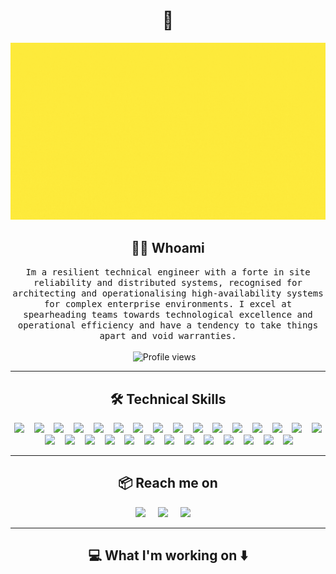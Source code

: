 <h1 align="center"> 👋 </h1>
<div align="center">
  <img src="https://github.com/tomweston/tomweston/blob/main/images/header.gif" alt="header"/>
</div>

<h2 align="center"> 👨‍💻 Whoami</h2>
<p align="center">
  <samp>Im a resilient technical engineer with a forte in site reliability and distributed systems, recognised for architecting and operationalising high-availability systems for complex enterprise environments. I excel at spearheading teams towards technological excellence and operational efficiency and have a tendency to take things apart and void warranties.
  </samp>
  <br> <br>
   <img src="https://komarev.com/ghpvc/?username=tomweston&color=blue&style=for-the-badge&label=PROFILE+VIEWS" alt="Profile views" />&nbsp;&nbsp;&nbsp;

</p>

<hr>

<h2 align="center"> 🛠️ Technical Skills</h2>
<p align="center">
  <img src="https://img.shields.io/badge/AWS-%23232F3E.svg?&style=for-the-badge&logo=amazon-aws&logoColor=white" />&nbsp;&nbsp;&nbsp;
  <img src="https://img.shields.io/badge/GCP-%234285F4.svg?&style=for-the-badge&logo=google-cloud&logoColor=white" />&nbsp;&nbsp;&nbsp;
  <img src="https://img.shields.io/badge/Azure-%230078D4.svg?&style=for-the-badge&logo=microsoft-azure&logoColor=white" />&nbsp;&nbsp;&nbsp;
  <img src="https://img.shields.io/badge/Microservices-%23FFCA28.svg?&style=for-the-badge&logo=microservices&logoColor=black" />&nbsp;&nbsp;&nbsp;
  <img src="https://img.shields.io/badge/Distributed%20Systems-%236DB33F.svg?&style=for-the-badge&logo=distributed-systems&logoColor=white" />&nbsp;&nbsp;&nbsp;
  <img src="https://img.shields.io/badge/Golang-%2300ADD8.svg?&style=for-the-badge&logo=go&logoColor=white" />&nbsp;&nbsp;&nbsp;
  <img src="https://img.shields.io/badge/Python-%233776AB.svg?&style=for-the-badge&logo=python&logoColor=white" />&nbsp;&nbsp;&nbsp;
  <img src="https://img.shields.io/badge/React-%2361DAFB.svg?&style=for-the-badge&logo=react&logoColor=white" />&nbsp;&nbsp;&nbsp;
  <img src="https://img.shields.io/badge/Typescript-%233178C6.svg?&style=for-the-badge&logo=typescript&logoColor=white" />&nbsp;&nbsp;&nbsp;
  <img src="https://img.shields.io/badge/Serverless-%23FD5750.svg?&style=for-the-badge&logo=serverless&logoColor=white" />&nbsp;&nbsp;&nbsp;
  <img src="https://img.shields.io/badge/NoSQL-%2300F.svg?&style=for-the-badge&logo=nosql&logoColor=white" />&nbsp;&nbsp;&nbsp;
  <img src="https://img.shields.io/badge/APIs-%23FF6C37.svg?&style=for-the-badge&logo=apis&logoColor=white" />&nbsp;&nbsp;&nbsp;
  <img src="https://img.shields.io/badge/CI%2FCD-%23E34F26.svg?&style=for-the-badge&logo=cicd&logoColor=white" />&nbsp;&nbsp;&nbsp;
  <img src="https://img.shields.io/badge/Terraform-%237B42BC.svg?&style=for-the-badge&logo=terraform&logoColor=white" />&nbsp;&nbsp;&nbsp;
  <img src="https://img.shields.io/badge/Pulumi-%23674AB3.svg?&style=for-the-badge&logo=pulumi&logoColor=white" />&nbsp;&nbsp;&nbsp;
  <img src="https://img.shields.io/badge/Git-%23F05032.svg?&style=for-the-badge&logo=git&logoColor=white" />&nbsp;&nbsp;&nbsp;
  <img src="https://img.shields.io/badge/Github-%23181717.svg?&style=for-the-badge&logo=github&logoColor=white" />&nbsp;&nbsp;&nbsp;
  <img src="https://img.shields.io/badge/Gitlab-%23FCA121.svg?&style=for-the-badge&logo=gitlab&logoColor=white" />&nbsp;&nbsp;&nbsp;
  <img src="https://img.shields.io/badge/Docker-%232496ED.svg?&style=for-the-badge&logo=docker&logoColor=white" />&nbsp;&nbsp;&nbsp;
  <img src="https://img.shields.io/badge/Kubernetes-%23326CE5.svg?&style=for-the-badge&logo=kubernetes&logoColor=white" />&nbsp;&nbsp;&nbsp;
  <img src="https://img.shields.io/badge/Helm-%230F1689.svg?&style=for-the-badge&logo=helm&logoColor=white" />&nbsp;&nbsp;&nbsp;
  <img src="https://img.shields.io/badge/Istio-%23469BBA.svg?&style=for-the-badge&logo=istio&logoColor=white" />&nbsp;&nbsp;&nbsp;
  <img src="https://img.shields.io/badge/Argo-%23704CB6.svg?&style=for-the-badge&logo=argo&logoColor=white" />&nbsp;&nbsp;&nbsp;
  <img src="https://img.shields.io/badge/Grafana-%23F46800.svg?&style=for-the-badge&logo=grafana&logoColor=white" />&nbsp;&nbsp;&nbsp;
  <img src="https://img.shields.io/badge/Prometheus-%23E6522C.svg?&style=for-the-badge&logo=prometheus&logoColor=white" />&nbsp;&nbsp;&nbsp;
  <img src="https://img.shields.io/badge/Datadog-%23632CA6.svg?&style=for-the-badge&logo=datadog&logoColor=white" />&nbsp;&nbsp;&nbsp;
  <img src="https://img.shields.io/badge/Pagerduty-%23FC5C66.svg?&style=for-the-badge&logo=pagerduty&logoColor=white" />&nbsp;&nbsp;&nbsp;
  <img src="https://img.shields.io/badge/AI-%2334A853.svg?&style=for-the-badge&logo=ai&logoColor=white" />&nbsp;&nbsp;&nbsp;
  <img src="https://img.shields.io/badge/Agile%2FScrum-%23007ACC.svg?&style=for-the-badge&logo=agile&logoColor=white" />&nbsp;&nbsp;&nbsp;
</p>

<!-- <hr>

<h2 align="center"> 🔭 Publications</h2>
<p align="center" align='right'>
  <a target="_blank"href="https://dev.to/tomweston"><img src="https://img.shields.io/badge/dev.to-%2312100E.svg?&style=for-the-badge&logo=dev.to&logoColor=white" /></a>&nbsp;&nbsp;&nbsp;
  <a target="_blank"href="https://medium.com/@tomweston"><img src="https://img.shields.io/badge/Medium%20-%231572B6.svg?&style=for-the-badge&logo=medium&logoColor=white" /></a>&nbsp;&nbsp;&nbsp;
</p>

<hr> -->
<hr>

<h2  align="center">📦 Reach me on</h2>
<p align="center">
  <a target="_blank"href="https://www.linkedin.com/in/westontom"><img src="https://img.shields.io/badge/linkedin-%230077B5.svg?&style=for-the-badge&logo=linkedin&logoColor=white" /></a>&nbsp;&nbsp;&nbsp;&nbsp;
  <a target="_blank"href="https://twitter.com/tomweston"><img src="https://img.shields.io/badge/x-%231DA1F2.svg?&style=for-the-badge&logo=x&logoColor=white" /></a>&nbsp;&nbsp;&nbsp;&nbsp;
  <a href="mailto:weston.tom@gmail.com?subject=Hello%20Tom,%20From%20Github"><img src="https://img.shields.io/badge/gmail-%23D14836.svg?&style=for-the-badge&logo=gmail&logoColor=white" /></a>&nbsp;&nbsp;&nbsp;&nbsp;
</p>

<hr>

<h2  align="center">💻 What I'm working on ⬇️ </h2>